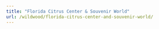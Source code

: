 ```yaml
---
title: "Florida Citrus Center & Souvenir World"
url: /wildwood/florida-citrus-center-and-souvenir-world/
---
```

